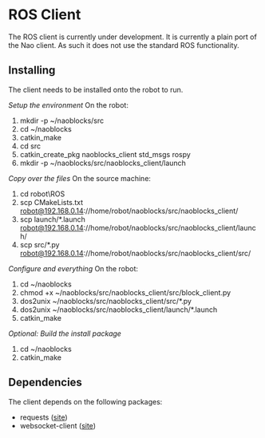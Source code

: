 # ROS Client

The ROS client is currently under development. It is currently a plain port of the Nao client. As such it does not use the standard ROS functionality.

## Installing

The client needs to be installed onto the robot to run.

*Setup the environment*
On the robot:
1. mkdir -p ~/naoblocks/src
1. cd ~/naoblocks
1. catkin_make
1. cd src
1. catkin_create_pkg naoblocks_client std_msgs rospy
1. mkdir -p ~/naoblocks/src/naoblocks_client/launch

*Copy over the files*
On the source machine:
1. cd robot\ROS
1. scp CMakeLists.txt robot@192.168.0.14://home/robot/naoblocks/src/naoblocks_client/
1. scp launch/*.launch robot@192.168.0.14://home/robot/naoblocks/src/naoblocks_client/launch/
1. scp src/*.py robot@192.168.0.14://home/robot/naoblocks/src/naoblocks_client/src/

*Configure and everything*
On the robot:
1. cd ~/naoblocks
1. chmod +x ~/naoblocks/src/naoblocks_client/src/block_client.py
1. dos2unix ~/naoblocks/src/naoblocks_client/src/*.py
1. dos2unix ~/naoblocks/src/naoblocks_client/launch/*.launch
1. catkin_make

*Optional: Build the install package*
1. cd ~/naoblocks
1. catkin_make

## Dependencies

The client depends on the following packages:

* requests ([site](https://pypi.org/project/requests/))
* websocket-client ([site](https://pypi.org/project/websocket_client/))
